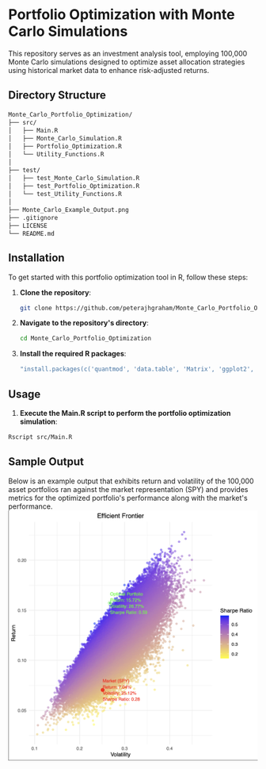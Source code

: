# Portfolio Optimization with Monte Carlo Simulations

This repository serves as an investment analysis tool, employing 100,000 Monte Carlo simulations designed to optimize asset allocation strategies using historical market data to enhance risk-adjusted returns.

## Directory Structure

```
Monte_Carlo_Portfolio_Optimization/
├── src/
│   ├── Main.R
│   ├── Monte_Carlo_Simulation.R
│   ├── Portfolio_Optimization.R
│   └── Utility_Functions.R
│
├── test/
│   ├── test_Monte_Carlo_Simulation.R
│   ├── test_Portfolio_Optimization.R
│   └── test_Utility_Functions.R
│
├── Monte_Carlo_Example_Output.png
├── .gitignore
├── LICENSE
└── README.md
```

## Installation

To get started with this portfolio optimization tool in R, follow these steps:

1. **Clone the repository**:
   ```bash
   git clone https://github.com/peterajhgraham/Monte_Carlo_Portfolio_Optimization.git
   ```
2. **Navigate to the repository's directory**:
   ```bash
   cd Monte_Carlo_Portfolio_Optimization
   ```
3. **Install the required R packages**:
   ```bash
   "install.packages(c('quantmod', 'data.table', 'Matrix', 'ggplot2', 'PerformanceAnalytics'))"
   ```
## Usage

1. **Execute the Main.R script to perform the portfolio optimization simulation**:
  ```bash
  Rscript src/Main.R
  ```

## Sample Output
Below is an example output that exhibits return and volatility of the 100,000 asset portfolios ran against the market representation (SPY) and provides metrics for the optimized portfolio's performance along with the market's performance.
![Example Output](Monte_Carlo_Example_Output.png)
